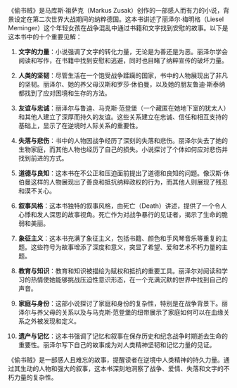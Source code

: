 《偷书贼》是马库斯·祖萨克（Markus Zusak）创作的一部感人而有力的小说，背景设定在第二次世界大战期间的纳粹德国。这本书讲述了丽泽尔·梅明格（Liesel Meminger）这个年轻女孩在战争混乱中通过书籍和文字找到安慰的故事。以下是这本书中的十个重要见解：

1. **文字的力量**：小说强调了文字的转化力量，无论是为善还是为恶。丽泽尔学会阅读和写作，在书籍中找到安慰和逃避，同时也目睹了纳粹宣传的破坏力量。

2. **人类的坚韧**：尽管生活在一个饱受战争蹂躏的国家，书中的人物展现出了非凡的坚韧。丽泽尔、她的养父母汉斯和罗莎·休伯曼，以及她的朋友鲁迪·斯泰纳都找到了应对困境和生存的方法。

3. **友谊与忠诚**：丽泽尔与鲁迪、马克斯·范登堡（一个藏匿在她地下室的犹太人）和其他人建立了深厚而持久的友谊。这些关系建立在忠诚、信任和相互支持的基础上，显示了在逆境时人际关系的重要性。

4. **失落与悲伤**：书中的人物因战争经历了深刻的失落和悲伤。丽泽尔失去了她的生物家庭，而其他人物也经历了自己的损失。小说探讨了个体如何应对悲伤并找到前进的方式。

5. **道德与良知**：这本书在不公正和压迫面前提出了道德和良知的问题。像汉斯·休伯曼这样的人物展现出了善良和抵抗纳粹政权的行为，而其他人则展现了残忍和漠不关心。

6. **叙事风格**：这本书独特的叙事风格，由死亡（Death）讲述，提供了一个令人心悸和发人深思的故事视角。死亡作为对战争暴行的见证者，揭示了生命的脆弱和美丽。

7. **象征主义**：这本书充满了象征主义，包括书籍、颜色和手风琴音乐等重复的主题。这些符号为故事增添了深度和意义，突显了希望、爱和艺术不朽力量的主题。

8. **教育与知识**：教育和知识被描绘为赋权和抵抗的重要工具。丽泽尔对阅读和学习的热情使她能够挑战压迫性意识形态，在一个充满沉默的世界中找到自己的声音。

9. **家庭与身份**：这部小说探讨了家庭和身份的复杂性，特别是在战争背景下。丽泽尔与养父母的关系以及与马克斯·范登堡的纽带展示了家庭如何可以在血缘关系之外被发现和定义。

10. **遗产与记忆**：这本书强调了记忆和叙事在保存历史和纪念战争时期逝去生命的重要性。丽泽尔写下自己的故事成为对人类精神坚韧和记忆力量的见证。

《偷书贼》是一部感人且难忘的故事，提醒读者在逆境中人类精神的持久力量。通过其生动的人物和强大的叙事，这本书深刻地洞察了战争、爱情、失落和文字的不朽力量的复杂性。